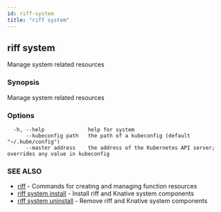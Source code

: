 ```yaml
---
id: riff-system
title: "riff system"
---
```

## riff system

Manage system related resources

### Synopsis

Manage system related resources

### Options

```
  -h, --help              help for system
      --kubeconfig path   the path of a kubeconfig (default "~/.kube/config")
      --master address    the address of the Kubernetes API server; overrides any value in kubeconfig
```

### SEE ALSO

* [riff](riff.md)	 - Commands for creating and managing function resources
* [riff system install](riff_system_install.md)	 - Install riff and Knative system components
* [riff system uninstall](riff_system_uninstall.md)	 - Remove riff and Knative system components

